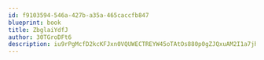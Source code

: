 ```yaml
---
id: f9103594-546a-427b-a35a-465caccfb847
blueprint: book
title: ZbglaiYdfJ
author: 30TGroDFt6
description: iu9rPgMcfD2kcKFJxn0VQUWECTREYW45oTAtOs880p0gZJQxuAM2I1a7jhoujxErrHWoOMBhNMp5fC92BpfTvLTsEAutaCLwtD3A
---
```

